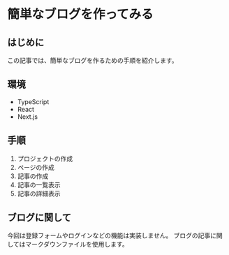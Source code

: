 # 簡単なブログを作ってみる
## はじめに
この記事では、簡単なブログを作るための手順を紹介します。

## 環境
- TypeScript
- React
- Next.js

## 手順
1. プロジェクトの作成
2. ページの作成
3. 記事の作成
4. 記事の一覧表示
5. 記事の詳細表示

## ブログに関して
今回は登録フォームやログインなどの機能は実装しません。
ブログの記事に関してはマークダウンファイルを使用します。

